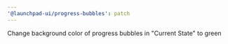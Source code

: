 ```yaml
---
'@launchpad-ui/progress-bubbles': patch
---
```


Change background color of progress bubbles in "Current State" to green
